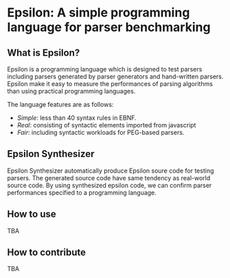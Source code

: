 # Epsilon: A simple programming language for parser benchmarking

## What is Epsilon?
Epsilon is a programming language which is designed to test parsers including parsers generated by parser generators and hand-written parsers.
Epsilon make it easy to measure the performances of parsing algorithms than using practical programming languages.

The language features are as follows: 
- *Simple*: less than 40 syntax rules in EBNF.
- *Real*: consisting of syntactic elements imported from javascript
- *Fair*: including syntactic workloads for PEG-based parsers.

## Epsilon Synthesizer
Epsilon Synthesizer automatically produce Epsilon soure code for testing parsers. The generated source code have same tendency as real-world source code.
By using synthesized epsilon code, we can confirm parser performances specified to a programming language.

## How to use
TBA
## How to contribute
TBA
